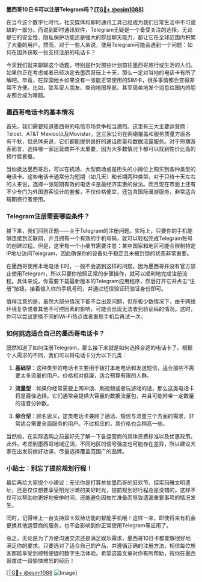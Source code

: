 **墨西哥10日卡可以注册Telegram吗？[[TG💪+ @esim1088](https://t.me/s/esim1088)]**

在当今这个数字化时代，社交媒体和即时通讯工具已经成为我们日常生活中不可或缺的一部分。而说到即时通讯软件，Telegram无疑是一个备受关注的选择。无论是它的安全性、隐私保护功能还是强大的群组聊天能力，都让它在全球范围内积累了大量的用户。然而，对于一些人来说，使用Telegram可能会遇到一个问题：如何在国外获取一张支持注册的电话卡？

今天我们就来聊聊这个话题，特别是针对那些计划前往墨西哥旅行或生活的人们。如果你正在考虑或者已经决定去墨西哥玩上十天，那么一定对当地的电话卡有所了解吧。毕竟，在异国他乡如果没有一张能正常使用的SIM卡，很多事情都会变得非常不方便。比如，联系家人朋友、查询地图导航、甚至简单地发个消息给国内的朋友都会成为难题。

### 墨西哥电话卡的基本情况

首先，我们需要知道墨西哥的电信市场竞争相当激烈。这里有三大主要运营商：Telcel、AT&T Mexico以及Movistar。这三家公司在网络覆盖和服务质量方面各有千秋，但总体来说，它们都能提供良好的通话质量和数据流量服务。对于短期游客而言，选择哪一家运营商并不太重要，因为大多数情况下都可以找到性价比高的预付费套餐。

当你抵达墨西哥后，可以在机场、大型商场或是街头的小摊位上购买到各种类型的电话卡。这些电话卡通常分为短期（如几天）和长期两种类型。对于只待十天左右的人来说，选择一张短期有效的电话卡是最经济实惠的做法。而且现在市面上还有不少专门为外国游客设计的套餐，不仅价格便宜，还包含国际漫游服务，非常适合短期旅行者使用。

### Telegram注册需要哪些条件？

接下来，我们回到正题——关于Telegram的注册问题。实际上，只要你的手机能够连接到互联网，并且拥有一个有效的手机号码，就可以轻松完成Telegram账号的创建过程。但是，这里有一个小细节需要注意：某些国家和地区可能会限制特定IP地址访问Telegram，因此确保你的设备处于稳定且未被封锁的状态非常重要。

在墨西哥使用本地电话卡时，一般不会遇到这样的问题。因为墨西哥并没有官方禁止使用Telegram，所以只要你按照正常的步骤操作，就可以顺利地完成注册流程。具体来说，你需要下载最新版本的Telegram应用程序，然后打开它并点击“注册”按钮。接着输入你的手机号码，并通过短信验证码验证身份即可。

值得注意的是，虽然大部分情况下都不会出现问题，但在极少数情况下，由于网络环境复杂或者其他不可控因素的影响，可能会出现无法收到验证码的情况。这时，你可以尝试更换不同的Wi-Fi热点或者重启手机后再试一次。

### 如何挑选适合自己的墨西哥电话卡？

既然知道了如何注册Telegram，那么接下来就是如何选择合适的电话卡了。根据个人需求的不同，我们可以将电话卡分为以下几类：

1. **基础型**：这种类型的电话卡主要用于拨打本地电话和发送短信，适合那些不需要太多流量的用户。价格相对低廉，适合预算有限的人群。
   
2. **流量型**：如果你经常需要上网冲浪、刷视频或者玩游戏的话，那么这类电话卡将是最佳选择。它们通常会提供大容量的数据流量包，并且可能附带一定数量的语音分钟数。
   
3. **综合型**：顾名思义，这类电话卡兼顾了通话、短信与流量三个方面的需求，非常适合需要全面服务的用户。不过相应的，其价格也会稍高一些。

当然啦，在实际选购之前最好先了解一下各运营商的具体资费标准以及优惠政策。此外，考虑到墨西哥地域辽阔，不同地区的信号强度也可能存在差异，所以建议大家在出发前做好功课，尽量选择覆盖范围广的品牌。

### 小贴士：别忘了提前规划行程！

最后再给大家提个小建议：无论你是打算参加墨西哥的狂欢节、探索玛雅文明遗址，还是仅仅想要享受阳光沙滩的美好时光，提前规划好行程总是没错的。这样不仅可以帮助你更好地安排时间，还能避免因匆忙准备而导致遗漏重要事项的情况发生。

同时，记得带上一台支持双卡双待功能的智能手机哦！这样一来，即使将来有机会更换其他运营商的服务，也不会影响到你正常使用Telegram等应用了。

总之，无论是为了方便沟通交流还是满足娱乐需求，墨西哥10日卡都能够很好地满足你的要求。只要选对了适合自己的产品，并遵循正确的注册方法，相信每位旅客都能享受到顺畅便捷的数字生活体验。希望这篇文章对你有所帮助，祝你在墨西哥度过一段愉快难忘的经历！

[[TG💪+ @esim1088](https://t.me/s/esim1088) ![Image](https://i.postimg.cc/4NQfJmqS/Snipaste-2025-05-13-00-14-12.png)]